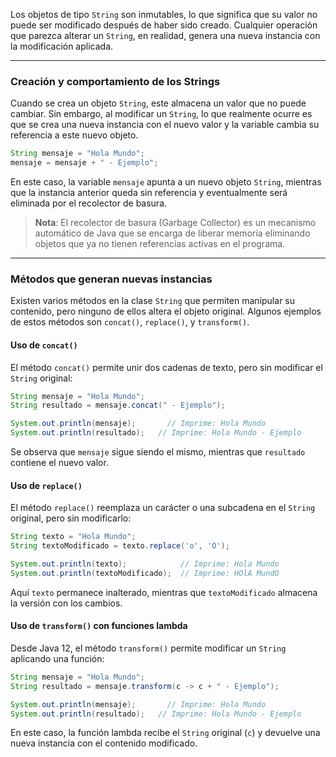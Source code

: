 
Los objetos de tipo `String` son inmutables, lo que significa que su valor no puede ser modificado después de haber sido creado. Cualquier operación que parezca alterar un `String`, en realidad, genera una nueva instancia con la modificación aplicada.

---
### Creación y comportamiento de los Strings
Cuando se crea un objeto `String`, este almacena un valor que no puede cambiar. Sin embargo, al modificar un `String`, lo que realmente ocurre es que se crea una nueva instancia con el nuevo valor y la variable cambia su referencia a este nuevo objeto.

```java
String mensaje = "Hola Mundo";
mensaje = mensaje + " - Ejemplo";
```

En este caso, la variable `mensaje` apunta a un nuevo objeto `String`, mientras que la instancia anterior queda sin referencia y eventualmente será eliminada por el recolector de basura.

> **Nota**: El recolector de basura (Garbage Collector) es un mecanismo automático de Java que se encarga de liberar memoria eliminando objetos que ya no tienen referencias activas en el programa.

---
### Métodos que generan nuevas instancias

Existen varios métodos en la clase `String` que permiten manipular su contenido, pero ninguno de ellos altera el objeto original. Algunos ejemplos de estos métodos son `concat()`, `replace()`, y `transform()`.

#### Uso de `concat()`
El método `concat()` permite unir dos cadenas de texto, pero sin modificar el `String` original:

```java
String mensaje = "Hola Mundo";
String resultado = mensaje.concat(" - Ejemplo");

System.out.println(mensaje);       // Imprime: Hola Mundo
System.out.println(resultado);   // Imprime: Hola Mundo - Ejemplo
```

Se observa que `mensaje` sigue siendo el mismo, mientras que `resultado` contiene el nuevo valor.

#### Uso de `replace()`
El método `replace()` reemplaza un carácter o una subcadena en el `String` original, pero sin modificarlo:

```java
String texto = "Hola Mundo";
String textoModificado = texto.replace('o', 'O');

System.out.println(texto);            // Imprime: Hola Mundo
System.out.println(textoModificado);  // Imprime: HOlA MundO
```

Aquí `texto` permanece inalterado, mientras que `textoModificado` almacena la versión con los cambios.

#### Uso de `transform()` con funciones lambda
Desde Java 12, el método `transform()` permite modificar un `String` aplicando una función:

```java
String mensaje = "Hola Mundo";
String resultado = mensaje.transform(c -> c + " - Ejemplo");

System.out.println(mensaje);       // Imprime: Hola Mundo
System.out.println(resultado);   // Imprime: Hola Mundo - Ejemplo
```

En este caso, la función lambda recibe el `String` original (`c`) y devuelve una nueva instancia con el contenido modificado.